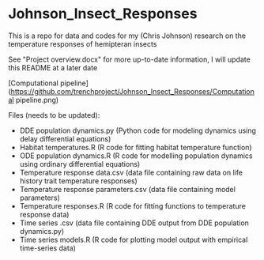 # Johnson_Insect_Responses
This is a repo for data and codes for my (Chris Johnson) research on the temperature responses of hemipteran insects

See "Project overview.docx" for more up-to-date information, I will update this README at a later date

[Computational pipeline](https://github.com/trenchproject/Johnson_Insect_Responses/Computational pipeline.png)

Files (needs to be updated):
* DDE population dynamics.py (Python code for modeling dynamics using delay differential equations)
* Habitat temperatures.R (R code for fitting habitat temperature function)
* ODE population dynamics.R (R code for modelling population dynamics using ordinary differential equations)
* Temperature response data.csv (data file containing raw data on life history trait temperature responses)
* Temperature response parameters.csv (data file containing model parameters)
* Temperature responses.R (R code for fitting functions to temperature response data)
* Time series <species name>.csv (data file containing DDE output from DDE population dynamics.py)
* Time series models.R (R code for plotting model output with empirical time-series data)

